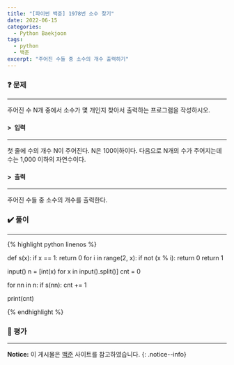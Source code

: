 ```yaml
---
title: "[파이썬 백준] 1978번 소수 찾기"
date: 2022-06-15
categories:
  - Python Baekjoon
tags:
  - python
  - 백준
excerpt: "주어진 수들 중 소수의 개수 출력하기"
---
```


### ❓ 문제

---

주어진 수 N개 중에서 소수가 몇 개인지 찾아서 출력하는 프로그램을 작성하시오.<br>


#### > &nbsp;입력

---

첫 줄에 수의 개수 N이 주어진다. N은 100이하이다. 다음으로 N개의 수가 주어지는데 수는 1,000 이하의 자연수이다.<br>


#### > &nbsp;출력

---

주어진 수들 중 소수의 개수를 출력한다.<br>


### ✔️ 풀이

---

{% highlight python linenos %}

def s(x):
    if x == 1:
        return 0
    for i in range(2, x):
        if not (x % i):
            return 0
    return 1


input()
n = [int(x) for x in input().split()]
cnt = 0

for nn in n:
    if s(nn):
        cnt += 1

print(cnt)

{% endhighlight %}


### 💬 평가

---



**Notice:** 이 게시물은 [백준](https://www.acmicpc.net/problem/1978) 사이트를 참고하였습니다.
{: .notice--info}
